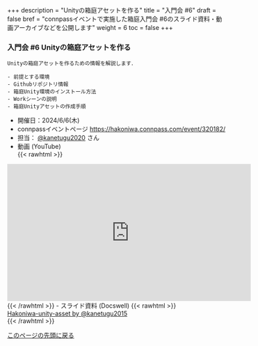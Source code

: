 +++
description = "Unityの箱庭アセットを作る"
title = "入門会 #6"
draft = false
bref = "connpassイベントで実施した箱庭入門会 #6のスライド資料・動画アーカイブなどを公開します"
weight = 6
toc = false
+++

### 入門会 #6 Unityの箱庭アセットを作る

```
Unityの箱庭アセットを作るための情報を解説します．

- 前提とする環境
- Githubリポジトリ情報
- 箱庭Unity環境のインストール方法
- Workシーンの説明
- 箱庭Unityアセットの作成手順

```

- 開催日：2024/6/6(木)  
- connpassイベントページ <https://hakoniwa.connpass.com/event/320182/>
- 担当： [@kanetugu2020](https://twitter.com/kanetugu2020) さん
- 動画 (YouTube)  
{{< rawhtml >}}

<iframe width="560" height="315" src="https://www.youtube.com/embed/Hika9tbLp1Q?si=R4HTDNmUy-G9YvMR" title="YouTube video player" frameborder="0" allow="accelerometer; autoplay; clipboard-write; encrypted-media; gyroscope; picture-in-picture; web-share" referrerpolicy="strict-origin-when-cross-origin" allowfullscreen></iframe>
{{< /rawhtml >}}
 - スライド資料 (Docswell)  
{{< rawhtml >}}
<script async class="docswell-embed" src="https://bcdn.docswell.com/assets/libs/docswell-embed/docswell-embed.min.js" data-src="https://www.docswell.com/slide/ZM1E9N/embed" data-aspect="0.5625"></script><div class="docswell-link"><a href="https://www.docswell.com/s/kanetugu2015/ZM1E9N-hakoniwa-unity-asset">Hakoniwa-unity-asset by @kanetugu2015</a></div>
{{< /rawhtml >}}

[このページの先頭に戻る](#top)
